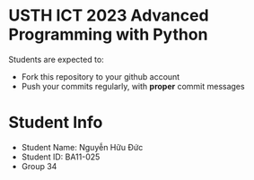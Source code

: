 USTH ICT 2023 Advanced Programming with Python
=====================================================

Students are expected to:
* Fork this repository to your github account
* Push your commits regularly, with **proper** commit messages


Student Info
=========================

* Student Name: Nguyễn Hữu Đức
* Student ID: BA11-025
* Group 34
